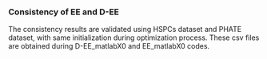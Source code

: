 ### Consistency of EE and D-EE
The consistency results are validated using HSPCs dataset and PHATE dataset, with same initialization during optimization process. These csv files are obtained during D-EE_matlabX0 and EE_matlabX0 codes.

